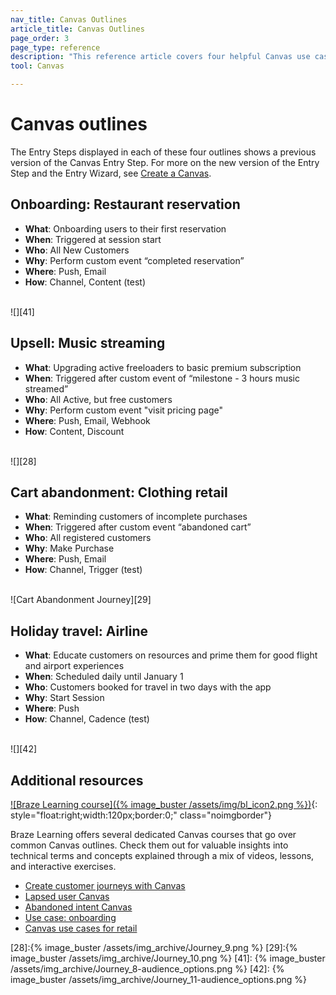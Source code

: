 ```yaml
---
nav_title: Canvas Outlines
article_title: Canvas Outlines
page_order: 3
page_type: reference
description: "This reference article covers four helpful Canvas use cases."
tool: Canvas

---
```


# Canvas outlines

The Entry Steps displayed in each of these four outlines shows a previous version of the Canvas Entry Step. For more on the new version of the Entry Step and the Entry Wizard, see [Create a Canvas]({{site.baseurl}}/user_guide/engagement_tools/canvas/create_a_canvas/create_a_canvas/).

## Onboarding: Restaurant reservation
- **What**: Onboarding users to their first reservation
- **When**: Triggered at session start
- **Who**: All New Customers
- **Why**: Perform custom event “completed reservation”
- **Where**: Push, Email
- **How**: Channel, Content (test)

<br>![][41]

## Upsell: Music streaming
- **What**: Upgrading active freeloaders to basic premium subscription
- **When**: Triggered after custom event of “milestone - 3 hours music streamed”
- **Who**: All Active, but free customers
- **Why**: Perform custom event "visit pricing page"
- **Where**: Push, Email, Webhook
- **How**: Content, Discount

<br>![][28]

## Cart abandonment: Clothing retail
- **What**: Reminding customers of incomplete purchases
- **When**: Triggered after custom event “abandoned cart”
- **Who**: All registered customers
- **Why**: Make Purchase
- **Where**: Push, Email
- **How**: Channel, Trigger (test)

<br>![Cart Abandonment Journey][29]

## Holiday travel: Airline 
- **What**: Educate customers on resources and prime them for good flight and airport experiences
- **When**: Scheduled daily until January 1
- **Who**: Customers booked for travel in two days with the app
- **Why**: Start Session
- **Where**: Push
- **How**: Channel, Cadence (test)

<br>![][42]

## Additional resources

[![Braze Learning course]({% image_buster /assets/img/bl_icon2.png %})](https://learning.braze.com/page/courses){: style="float:right;width:120px;border:0;" class="noimgborder"}

Braze Learning offers several dedicated Canvas courses that go over common Canvas outlines. Check them out for valuable insights into technical terms and concepts explained through a mix of videos, lessons, and interactive exercises. 
- [Create customer journeys with Canvas](https://learning.braze.com/canvas-course)
- [Lapsed user Canvas](https://learning.braze.com/lapsed-user-canvas)
- [Abandoned intent Canvas](https://learning.braze.com/abandoned-intent-canvas)
- [Use case: onboarding](https://learning.braze.com/onboarding-canvas)
- [Canvas use cases for retail](https://learning.braze.com/canvas-use-cases-for-retail)

[28]:{% image_buster /assets/img_archive/Journey_9.png %}
[29]:{% image_buster /assets/img_archive/Journey_10.png %}
[41]: {% image_buster /assets/img_archive/Journey_8-audience_options.png %}
[42]: {% image_buster /assets/img_archive/Journey_11-audience_options.png %}
